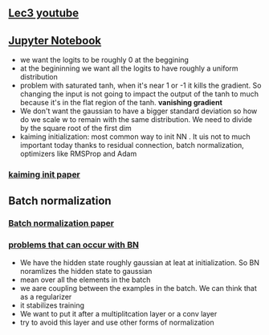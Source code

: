 ## [Lec3 youtube](https://www.youtube.com/watch?v=P6sfmUTpUmc&list=PLAqhIrjkxbuWI23v9cThsA9GvCAUhRvKZ&index=6)


## [Jupyter Notebook](https://github.com/karpathy/nn-zero-to-hero/blob/master/lectures/makemore/makemore_part3_bn.ipynb)

- we want the logits to be roughly 0 at the beggining
- at the begininning we want all the logits to have roughly a uniform distribution
- problem with saturated tanh, when it's near 1 or -1 it kills the gradient. So changing the input  is not going to impact the output of the tanh to much because it's in the flat region of the tanh. **vanishing gradient**
- We don't want the gaussian to have a bigger standard deviation so how do we scale w to remain with the same distribution. We need to divide by the square root of the first dim
- kaiming initialization: most common way to init NN . It uis not to much important today thanks to residual connection, batch normalization, optimizers like RMSProp and Adam

### [kaiming init paper](https://arxiv.org/pdf/1502.01852)


## Batch normalization

### [Batch normalization paper](https://arxiv.org/pdf/1502.03167)

### [problems that can occur with BN](https://arxiv.org/pdf/2105.07576)

- We have the hidden state roughly gaussian at leat at initialization. So BN noramlizes the hidden state to gaussian
- mean over all the elements in the batch
- we aare coupling between the examples in the batch. We can think that as a regularizer
- it stabilizes training
- We want to put it after a multiplitcation layer or a conv layer
- try to avoid this layer and use other forms of normalization